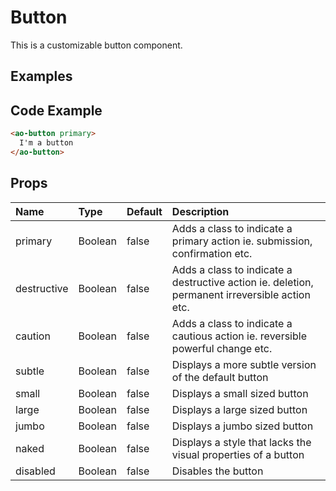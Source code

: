 # Button

This is a customizable button component.

## Examples

<Doc-Button/>


## Code Example
```html
<ao-button primary>
  I'm a button
</ao-button>
```

## Props

| Name        | Type    | Default | Description |
|:------------|:--------|:------|:--------------|
| primary     | Boolean | false | Adds a class to indicate a primary action ie. submission, confirmation etc.                    |
| destructive | Boolean | false | Adds a class to indicate a destructive action ie. deletion, permanent irreversible action etc. |
| caution     | Boolean | false | Adds a class to indicate a cautious action ie. reversible powerful change etc.                 |
| subtle      | Boolean | false | Displays a more subtle version of the default button                                           |
| small       | Boolean | false | Displays a small sized button                                                                  |
| large       | Boolean | false | Displays a large sized button                                                                  |
| jumbo       | Boolean | false | Displays a jumbo sized button                                                                  |
| naked       | Boolean | false | Displays a style that lacks the visual properties of a button                                  |
| disabled    | Boolean | false | Disables the button                                                                            |
